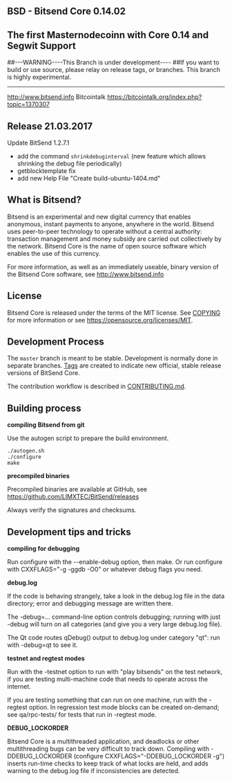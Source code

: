 ## BSD - Bitsend Core 0.14.02
## The first Masternodecoinn with Core 0.14 and Segwit Support
##---WARNING----This Branch is under development----
##If you want to build or use source, please relay on release tags, or branches. This branch is highly experimental.

----------------

 http://www.bitsend.info 
 Bitcointalk https://bitcointalk.org/index.php?topic=1370307
 

Release 21.03.2017
----------------
Update BitSend 1.2.7.1
- add the command `shrinkdebuginterval` (new feature which allows shrinking the debug file periodically)
- getblocktemplate fix
- add new Help File "Create build-ubuntu-1404.md"


What is Bitsend?
----------------

Bitsend is an experimental and new digital currency that enables anonymous, instant
payments to anyone, anywhere in the world. Bitsend uses peer-to-peer technology
to operate without a central authority: transaction management and money subsidy
are carried out collectively by the network. Bitsend Core is the name of open
source software which enables the use of this currency.

For more information, as well as an immediately useable, binary version of
the Bitsend Core software, see http://www.bitsend.info

License
-------

Bitsend Core is released under the terms of the MIT license. See [COPYING](COPYING) for more
information or see https://opensource.org/licenses/MIT.

Development Process
-------------------

The `master` branch is meant to be stable. Development is normally done in separate branches.
[Tags](https://github.com/LIMXTEC/BitSend/tags) are created to indicate new official,
stable release versions of BitSend Core.

The contribution workflow is described in [CONTRIBUTING.md](CONTRIBUTING.md).


Building process
-----------------

**compiling Bitsend from git**

Use the autogen script to prepare the build environment.

    ./autogen.sh
    ./configure
    make

**precompiled binaries**

Precompiled binaries are available at GitHub, see
https://github.com/LIMXTEC/BitSend/releases

Always verify the signatures and checksums.


Development tips and tricks
---------------------------

**compiling for debugging**

Run configure with the --enable-debug option, then make. Or run configure with
CXXFLAGS="-g -ggdb -O0" or whatever debug flags you need.

**debug.log**

If the code is behaving strangely, take a look in the debug.log file in the data directory;
error and debugging message are written there.

The -debug=... command-line option controls debugging; running with just -debug will turn
on all categories (and give you a very large debug.log file).

The Qt code routes qDebug() output to debug.log under category "qt": run with -debug=qt
to see it.

**testnet and regtest modes**

Run with the -testnet option to run with "play bitsends" on the test network, if you
are testing multi-machine code that needs to operate across the internet.

If you are testing something that can run on one machine, run with the -regtest option.
In regression test mode blocks can be created on-demand; see qa/rpc-tests/ for tests
that run in -regtest mode.

**DEBUG_LOCKORDER**

Bitsend Core is a multithreaded application, and deadlocks or other multithreading bugs
can be very difficult to track down. Compiling with -DDEBUG_LOCKORDER (configure
CXXFLAGS="-DDEBUG_LOCKORDER -g") inserts run-time checks to keep track of what locks
are held, and adds warning to the debug.log file if inconsistencies are detected.
